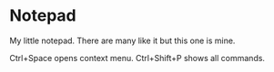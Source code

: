 Notepad
=============================================

My little notepad.  There are many like it but this one is mine.

Ctrl+Space opens context menu.
Ctrl+Shift+P shows all commands.

